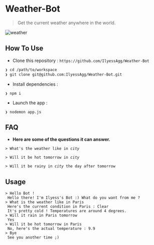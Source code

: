 # Weather-Bot
> Get the current weather anywhere in the world.

![weather](https://www.desktopbackground.org/download/1366x768/2012/05/21/393438_weather-wallpapers_1920x1080_h.jpg)

## How To Use
- Clone this repository : `https://github.com/IlyessAgg/Weather-Bot`

```sh
❯ cd /path/to/workspace
❯ git clone git@github.com:IlyessAgg/Weather-Bot.git
```
- Install dependencies :

```
❯ npm i
```

- Launch the app :

```
❯ nodemon app.js
```

## FAQ
- **Here are some of the questions it can answer.**

<pre><code>> What's the weather like in <i>city</i>
</code></pre>
<pre><code>> Will it be hot tomorrow in <i>city</i>
</code></pre>
<pre><code>> Will it be rainy in <i>city</i> the day after tomorrow
</code></pre>

## Usage
```
> Hello Bot !
 Hello there! I'm Ilyess's Bot :) What do you want from me ?
> What is the weather like in Paris
 Here's the current condition in Paris : Clear
 It's pretty cold ! Temperatures are around 4 degrees.
> Will it rain in Paris tomorrow
 Yes
> Will it be hot tomorrow in Paris
 No, here's the actual temperature : 9.9
> Bye
 See you another time ;)
```
